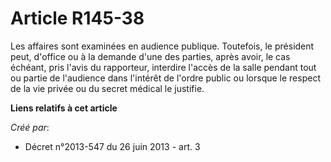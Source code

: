 # Article R145-38

Les affaires sont examinées en audience publique. Toutefois, le président peut, d'office ou à la demande d'une des parties,
après avoir, le cas échéant, pris l'avis du rapporteur, interdire l'accès de la salle pendant tout ou partie de l'audience
dans l'intérêt de l'ordre public ou lorsque le respect de la vie privée ou du secret médical le justifie.

**Liens relatifs à cet article**

_Créé par_:

  - Décret n°2013-547 du 26 juin 2013 - art. 3
